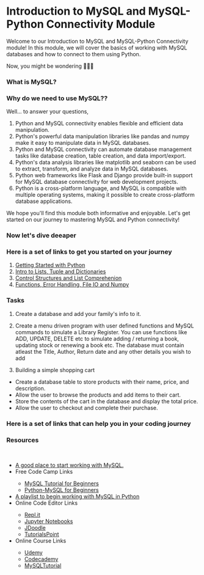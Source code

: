 # Introduction to MySQL and MySQL-Python Connectivity Module

Welcome to our Introduction to MySQL and MySQL-Python Connectivity module! In this module, we will cover the basics of working with MySQL databases and how to connect to them using Python.

Now, you might be wondering 🤔🤔🤔</br>
   ### What is MySQL? </br>
   ### Why do we need to use MySQL??</br>

Well... to answer your questions,


<ol>
         <li> Python and MySQL connectivity enables flexible and efficient data manipulation. </li>
         <li> Python's powerful data manipulation libraries like pandas and numpy make it easy to manipulate data in MySQL databases. </li>
         <li> Python and MySQL connectivity can automate database management tasks like database creation, table creation, and data import/export. </li>
         <li> Python's data analysis libraries like matplotlib and seaborn can be used to extract, transform, and analyze data in MySQL databases. </li>
         <li> Python web frameworks like Flask and Django provide built-in support for MySQL database connectivity for web development projects. </li>
         <li> Python is a cross-platform language, and MySQL is compatible with multiple operating systems, making it possible to create cross-platform database applications. </li>
        </ol>
         
         








We hope you'll find this module both informative and enjoyable. Let's get started on our journey to mastering MySQL and Python connectivity!


### Now let's dive deeaper 

### Here is a set of links to get you started on your journey

<ol>
         <li> <a href="https://drive.google.com/file/d/1TPuQv_UUNWriyszGdcahMiaJBjszrzI6/view?usp=share_link" title="Introduction">Getting Started with Python</a> </li>
         <li> <a href="https://drive.google.com/file/d/1RDoHLUZBiOsvZqtQ1JVbMA-5nLsq9AX_/view?usp=share_link" title="Basics">Intro to Lists, Tuple and Dictionaries</a> </li>
         <li> <a href="https://drive.google.com/file/d/1v9987Qdyb2OK3PX7KaOE885eM38ouXmO/view?usp=share_link" title="Intermediate">Control Structures and List Comprehenion</a> </li>
         <li> <a href="https://drive.google.com/file/d/1w-UHiQOn7tcKLOf8At5Pxj88p5_akRBz/view?usp=share_link" title="Advanced">Functions, Error Handling, File IO and Numpy</a> </li>

</ol>

### Tasks

1. Create a database and add your family's info to it.<br>
                
             
2. Create a menu driven program with user defined functions and MySQL commands to simulate a Library Register. 
  You can use functions like ADD, UPDATE, DELETE etc to simulate adding / returning a book, updating stock or renewing a book etc. 
  The database must contain atleast the Title, Author, Return date and any other details you wish to add

                
3. Building a simple shopping cart
 <ul>
         <li> Create a database table to store products with their name, price, and description.</li>
         <li> Allow the user to browse the products and add items to their cart.</li>
         <li> Store the contents of the cart in the database and display the total price.</li> 
         <li> Allow the user to checkout and complete their purchase.</li> 
</ul>       


        

### Here is a set of links that can help you in your coding journey

<h3>Resources</h3> 
    <br>
    <ul>
        <li> <a href="https://dev.mysql.com/doc/connector-python/en/connector-python-introduction.html" title="Official Documentation">A good place to start working with MySQL.</a> </li>
        <li> Free Code Camp Links </li>
          <ul>
              <li> <a href="https://youtu.be/HXV3zeQKqGY" title="Video">MySQL Tutorial for Beginners</a> </li>
              <li> <a href="https://www.freecodecamp.org/news/connect-python-with-sql/" title="Blog">Python-MySQL for Beginners</a> </li>
          </ul>
        <li> <a href="https://youtube.com/playlist?list=PLeepFBHLII7E8ShLFhWQSSn8z5CHwHzJU" title="Playlist">A playlist to begin working with MySQL in Python</a> </li>
        <li> Online Code Editor Links </li>
          <ul>
              <li> <a href="https://repl.it/" title="Working with Python-MySQL">Repl.it</a> </li>
              <li> <a href="https://jupyter.org/try" title="Working with Python-MySQL">Jupyter Notebooks</a> </li>
              <li> <a href="https://www.jdoodle.com/mysql-online-compiler/" title="Working with Python-MySQL">JDoodle</a> </li>
              <li> <a href="https://www.tutorialspoint.com/python/python_files_io.htm" title="Working with Python-MySQL">TutorialsPoint</a> </li>
          </ul>
        <li> Online Course Links </li>
          <ul>
              <li> <a href="https://www.udemy.com/courses/search/?src=ukw&q=Python+Mysql" title="Working with Python-MySQL">Udemy</a> </li>
              <li> <a href="https://www.codecademy.com/learn/learn-sql" title="Working with Python-MySQL">Codecademy</a> </li>
              <li> <a href="https://www.mysqltutorial.org/" title="Working with Python-MySQL">MySQLTutorial</a> </li>
          </ul>
    </ul>


